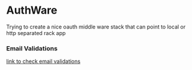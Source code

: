 AuthWare
=======

Trying to create a nice oauth middle ware stack that can point to local or http separated rack app

### Email Validations
[link to check email validations](http://isemail.info/)
